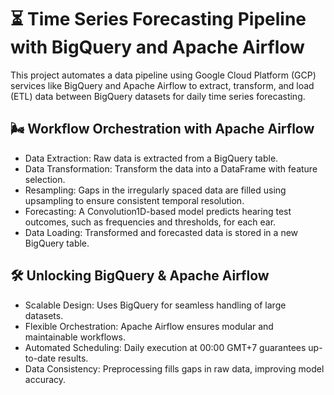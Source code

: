 # ⏳ Time Series Forecasting Pipeline with BigQuery and Apache Airflow
This project automates a data pipeline using Google Cloud Platform (GCP) services like BigQuery and Apache Airflow to extract, transform, and load (ETL) data between BigQuery datasets for daily time series forecasting.

## 🌬️ Workflow Orchestration with Apache Airflow 
* Data Extraction: Raw data is extracted from a BigQuery table.
* Data Transformation: Transform the data into a DataFrame with feature selection.
* Resampling: Gaps in the irregularly spaced data are filled using upsampling to ensure consistent temporal resolution.
* Forecasting: A Convolution1D-based model predicts hearing test outcomes, such as frequencies and thresholds, for each ear.
* Data Loading: Transformed and forecasted data is stored in a new BigQuery table.

## 🛠️ Unlocking BigQuery & Apache Airflow
* Scalable Design: Uses BigQuery for seamless handling of large datasets.
* Flexible Orchestration: Apache Airflow ensures modular and maintainable workflows.
* Automated Scheduling: Daily execution at 00:00 GMT+7 guarantees up-to-date results.
* Data Consistency: Preprocessing fills gaps in raw data, improving model accuracy.
